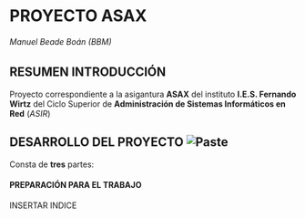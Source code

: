 # PROYECTO ASAX
###### Manuel Beade Boán (BBM)

## RESUMEN INTRODUCCIÓN

Proyecto correspondiente a la asigantura **ASAX** del instituto **I.E.S. Fernando Wirtz** del Ciclo Superior de **Administración de Sistemas Informáticos en Red** (*ASIR*)


## DESARROLLO DEL PROYECTO ![Paste](https://user-images.githubusercontent.com/73242009/111061832-858cce80-84a5-11eb-83dd-a5ea82861f21.png)

Consta de **tres** partes:

#### PREPARACIÓN PARA EL TRABAJO
INSERTAR INDICE

